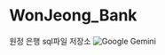# WonJeong_Bank
원정 은행
sql파일 저장소
![Google Gemini](https://img.shields.io/badge/google%20gemini-8E75B2?style=for-the-badge&logo=google%20gemini&logoColor=white)
